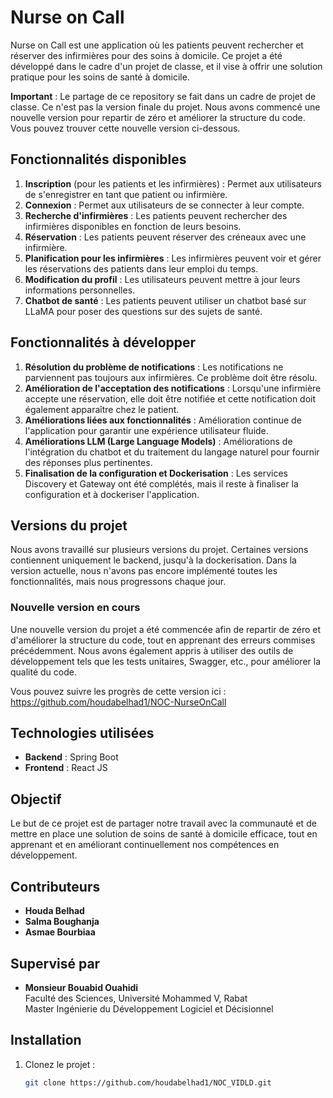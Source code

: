 # Nurse on Call

Nurse on Call est une application où les patients peuvent rechercher et réserver des infirmières pour des soins à domicile. Ce projet a été développé dans le cadre d'un projet de classe, et il vise à offrir une solution pratique pour les soins de santé à domicile.

**Important** : Le partage de ce repository se fait dans un cadre de projet de classe. Ce n'est pas la version finale du projet. Nous avons commencé une nouvelle version pour repartir de zéro et améliorer la structure du code. Vous pouvez trouver cette nouvelle version ci-dessous.

## Fonctionnalités disponibles

1. **Inscription** (pour les patients et les infirmières) : Permet aux utilisateurs de s'enregistrer en tant que patient ou infirmière.
2. **Connexion** : Permet aux utilisateurs de se connecter à leur compte.
3. **Recherche d'infirmières** : Les patients peuvent rechercher des infirmières disponibles en fonction de leurs besoins.
4. **Réservation** : Les patients peuvent réserver des créneaux avec une infirmière.
5. **Planification pour les infirmières** : Les infirmières peuvent voir et gérer les réservations des patients dans leur emploi du temps.
6. **Modification du profil** : Les utilisateurs peuvent mettre à jour leurs informations personnelles.
7. **Chatbot de santé** : Les patients peuvent utiliser un chatbot basé sur LLaMA pour poser des questions sur des sujets de santé.

## Fonctionnalités à développer

1. **Résolution du problème de notifications** : Les notifications ne parviennent pas toujours aux infirmières. Ce problème doit être résolu.
2. **Amélioration de l'acceptation des notifications** : Lorsqu'une infirmière accepte une réservation, elle doit être notifiée et cette notification doit également apparaître chez le patient.
3. **Améliorations liées aux fonctionnalités** : Amélioration continue de l'application pour garantir une expérience utilisateur fluide.
4. **Améliorations LLM (Large Language Models)** : Améliorations de l'intégration du chatbot et du traitement du langage naturel pour fournir des réponses plus pertinentes.
5. **Finalisation de la configuration et Dockerisation** : Les services Discovery et Gateway ont été complétés, mais il reste à finaliser la configuration et à dockeriser l'application.

## Versions du projet

Nous avons travaillé sur plusieurs versions du projet. Certaines versions contiennent uniquement le backend, jusqu'à la dockerisation. Dans la version actuelle, nous n'avons pas encore implémenté toutes les fonctionnalités, mais nous progressons chaque jour.

### Nouvelle version en cours

Une nouvelle version du projet a été commencée afin de repartir de zéro et d'améliorer la structure du code, tout en apprenant des erreurs commises précédemment. Nous avons également appris à utiliser des outils de développement tels que les tests unitaires, Swagger, etc., pour améliorer la qualité du code. 

Vous pouvez suivre les progrès de cette version ici : https://github.com/houdabelhad1/NOC-NurseOnCall

## Technologies utilisées

- **Backend** : Spring Boot
- **Frontend** : React JS

## Objectif

Le but de ce projet est de partager notre travail avec la communauté et de mettre en place une solution de soins de santé à domicile efficace, tout en apprenant et en améliorant continuellement nos compétences en développement.

## Contributeurs

- **Houda Belhad**
- **Salma Boughanja**
- **Asmae Bourbiaa**

## Supervisé par

- **Monsieur Bouabid Ouahidi**  
  Faculté des Sciences, Université Mohammed V, Rabat  
  Master Ingénierie du Développement Logiciel et Décisionnel

## Installation

1. Clonez le projet :
   ```bash
   git clone https://github.com/houdabelhad1/NOC_VIDLD.git
